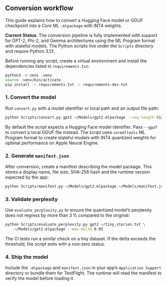 ## Conversion workflow

This guide explains how to convert a Hugging Face model or GGUF checkpoint into a Core ML `.mlpackage` with INT4 weights.

**Current Status**: The conversion pipeline is fully implemented with support for GPT-2, Phi-2, and Gemma architectures using the ML Program format with stateful models. The Python scripts live under the `Scripts` directory and require Python 3.13.

Before running any script, create a virtual environment and install the
dependencies listed in `requirements.txt`:

```bash
python3 -m venv .venv
source .venv/bin/activate
pip install -r requirements.txt -r requirements-dev.txt
```

### 1. Convert the model

Run `convert.py` with a model identifier or local path and an output file path:

```bash
python Scripts/convert.py gpt2 ~/Models/gpt2.mlpackage --seq-length 512
```

By default the script expects a Hugging Face model identifier. Pass `--gguf`
to convert a local GGUF file instead. The script uses `coremltools` ML Program
format to create stateful models with INT4 quantized weights for optimal
performance on Apple Neural Engine.

### 2. Generate `manifest.json`

After conversion, create a manifest describing the model package. This stores a display name, file size, SHA‑256 hash and the runtime version expected by the app:

```bash
python Scripts/manifest.py ~/Models/gpt2.mlpackage ~/Models/manifest.json --runtime-version 1.0 --name GPT2
```

### 3. Validate perplexity

Use `evaluate_perplexity.py` to ensure the quantized model’s perplexity does not regress by more than 3 % compared to the original:

```bash
python Scripts/evaluate_perplexity.py gpt2 ~/tiny_stories.txt \
    ~/Models/gpt2.mlpackage --max-delta 0.03
```

The CI tests run a similar check on a tiny dataset. If the delta exceeds the threshold, the script exits with a non‑zero status.

### 4. Ship the model

Include the `.mlpackage` and `manifest.json` in your app’s `Application Support` directory or bundle them for TestFlight. The runtime will read the manifest to verify the model before loading it.
